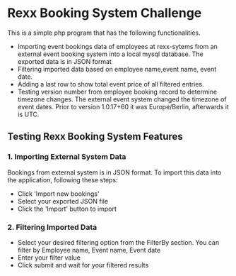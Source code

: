 # Rexx Booking System Challenge

This is a simple php program that has the following functionalities.

* Importing event bookings data of employees at rexx-sytems from an external event booking system into a local mysql database. The exported data is in JSON format
* Filtering imported data based on employee name,event name, event date.
* Adding a last row to show total event price of all filtered entries.
* Testing version number from employee booking record to determine timezone changes. The external event system changed the timezone of event dates.
  Prior to version 1.0.17+60 it was Europe/Berlin, afterwards it is UTC.

## Testing Rexx Booking System Features

### 1. Importing External System Data

Bookings from external system is in JSON format. To import this data into the application, following these steps:

* Click 'Import new bookings'
* Select your exported JSON file
* Click the 'Import' button to import

### 2. Filtering Imported Data

* Select your desired filtering option from the FilterBy section. You can filter by Employee name, Event name, Event date
* Enter your filter value
* Click submit and wait for your filtered results
